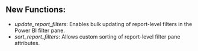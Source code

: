 ## New Functions:
- *update_report_filters*: Enables bulk updating of report-level filters in the Power BI filter pane.
- *sort_report_filters*: Allows custom sorting of report-level filter pane attributes.